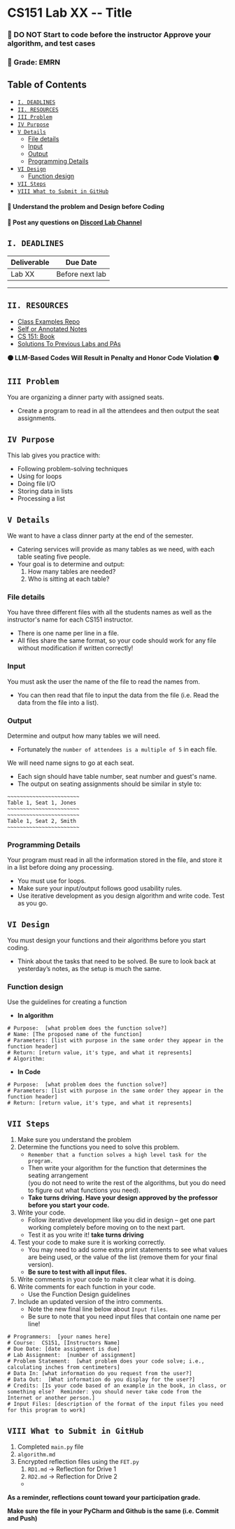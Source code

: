 <h1> CS151 Lab XX -- Title </h1>
<h3>🔴 DO NOT Start to code before the instructor Approve your algorithm, and test cases</h3>
<h3>🔴 Grade: EMRN</h3>

<h2> Table of Contents </h2>

<!-- TOC -->
  * [`I. DEADLINES`](#i-deadlines)
  * [`II. RESOURCES`](#ii-resources)
  * [`III Problem`](#iii-problem)
  * [`IV Purpose`](#iv-purpose)
  * [`V Details`](#v-details)
    * [File details](#file-details)
    * [Input](#input-)
    * [Output](#output)
    * [Programming Details](#programming-details)
  * [`VI Design`](#vi-design)
    * [Function design](#function-design-)
  * [`VII Steps`](#vii-steps)
  * [`VIII What to Submit in GitHub`](#viii-what-to-submit-in-github)
<!-- TOC -->
<h4> 🔵 Understand the problem and Design before Coding  </h4>

**🔵 Post any questions on [Discord Lab Channel](https://discord.com/channels/1316435150527004825/1316435298166640710)**


## `I. DEADLINES`

| Deliverable | Due Date        |
|-------------|-----------------|
| Lab XX      | Before next lab |
---

## `II. RESOURCES`

- [Class Examples Repo](https://github.com/SP25-ZJY/CS151)
- [Self or Annotated Notes](https://moodle.loyola.edu/course/view.php?id=89004)
- [CS 151: Book](https://learn.zybooks.com/zybook/LOYOLACS151Spring2025)
- [Solutions To Previous Labs and PAs](https://classroom.github.com/classrooms/193636664-sp25-zjy-cs151)

**🟠 LLM-Based Codes Will Result in Penalty and Honor Code Violation 🟠**


## `III Problem`
You are organizing a dinner party with assigned seats. 
- Create a program to read in all the attendees and then output the seat assignments.

## `IV Purpose`
This lab gives you practice with: 
* Following problem-solving techniques
* Using for loops
* Doing file I/O
* Storing data in lists
* Processing a list

## `V Details`

We want to have a class dinner party at the end of the semester. 
- Catering services will provide as many tables as we need, with each table seating five people. 
- Your goal is to determine and output:
  1. How many tables are needed? 
  2. Who is sitting at each table?


### File details
You have three different files with all the students names as well as the instructor's name for each CS151 instructor.  
- There is one name per line in a file. 
- All files share the same format, so your code should work for any file without modification if written correctly!

### Input 
You must ask the user the name of the file to read the names from.
- You can then read that file to input the data from the file (i.e. Read the data from the file into a list).

### Output
 
Determine and output how many tables we will need. 
- Fortunately the `number of attendees is a multiple of 5` in each file.

We will need name signs to go at each seat. 
- Each sign should have table number, seat number and guest's name. 
- The output on seating assignments should be similar in style to:

```
~~~~~~~~~~~~~~~~~~~~~~~
Table 1, Seat 1, Jones
~~~~~~~~~~~~~~~~~~~~~~~
~~~~~~~~~~~~~~~~~~~~~~~
Table 1, Seat 2, Smith
~~~~~~~~~~~~~~~~~~~~~~~
```

### Programming Details
Your program must read in all the information stored in the file, and store it in a list before doing any processing.
- You must use for loops.
- Make sure your input/output follows good usability rules.
- Use iterative development as you design algorithm and write code. Test as you go.

## `VI Design`
You must design your functions and their algorithms before you start coding. 
- Think about the tasks that need to be solved. Be sure to look back at yesterday’s notes, as the setup is much the same.
### Function design 
  Use the guidelines for creating a function
  -  **In algorithm**
  ```
  # Purpose:  [what problem does the function solve?]
  # Name: [The proposed name of the function]
  # Parameters: [list with purpose in the same order they appear in the function header]
  # Return: [return value, it's type, and what it represents]
  # Algorithm:
  ```
  - **In Code**
  ```
  # Purpose:  [what problem does the function solve?]
  # Parameters: [list with purpose in the same order they appear in the function header]
  # Return: [return value, it's type, and what it represents]
  ```

## `VII Steps`
1. Make sure you understand the problem
2. Determine the functions you need to solve this problem. 
   - `Remember that a function solves a high level task for the program.` 
   - Then write your algorithm for the function that determines the seating arrangement 
   <br> (you do not need to write the rest of the algorithms, but you do need to figure out what functions you need). 
   - **Take turns driving. Have your design approved by the professor before you start your code.**
3. Write your code.
   - Follow iterative development like you did in design – get one part working completely before moving on to the next part. 
   - Test it as you write it! **take turns driving**
4. Test your code to make sure it is working correctly. 
   - You may need to add some extra print statements to see what values are being used, or the value of the list (remove them for your final version).  
   - **Be sure to test with all input files.**
5. Write comments in your code to make it clear what it is doing.
6. Write comments for each function in your code. 
   - Use the Function Design guidelines
7. Include an updated version of the intro comments. 
   - Note the new final line below about `Input files`. 
   - Be sure to note that you need input files that contain one name per line! 
```
# Programmers:  [your names here]
# Course:  CS151, [Instructors Name]
# Due Date: [date assignment is due]
# Lab Assignment:  [number of assignment]
# Problem Statement:  [what problem does your code solve; i.e., calculating inches from centimeters]
# Data In: [what information do you request from the user?]
# Data Out:  [What information do you display for the user?]
# Credits: [Is your code based of an example in the book, in class, or something else?  Reminder: you should never take code from the Internet or another person.]
# Input Files: [description of the format of the input files you need for this program to work]
```

## `VIII What to Submit in GitHub`

1. Completed `main.py` file  
2. `algorithm.md`
3. Encrypted reflection files using the `FET.py`
   1. `RD1.md` -> Reflection for Drive 1
   2. `RD2.md` -> Reflection for Drive 2
   - <img src="enc_steps.png" alt="">
    
**As a reminder, reflections count toward your participation grade.**

**Make sure the file in your PyCharm and Github is the same (i.e. Commit and Push)**